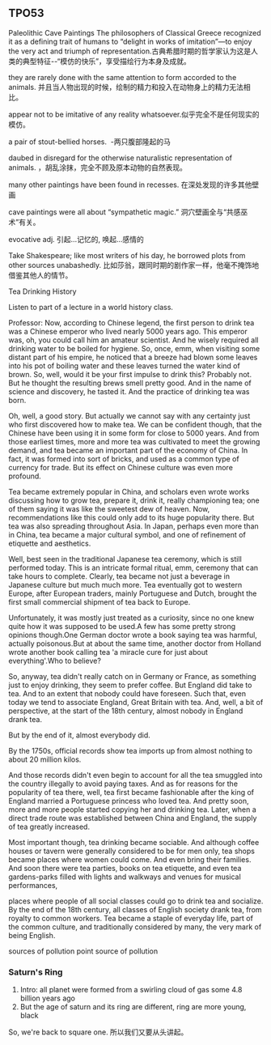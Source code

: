 ## TPO53
Paleolithic Cave Paintings
The philosophers of Classical Greece recognized it as a defining trait of humans to “delight in works of imitation”—to enjoy the very act and triumph of representation.古典希腊时期的哲学家认为这是人类的典型特征--“模仿的快乐”，享受描绘行为本身及成就。

they are rarely done with the same attention to form accorded to the animals.  并且当人物出现的时候，绘制的精力和投入在动物身上的精力无法相比。

appear not to be imitative of any reality whatsoever.似乎完全不是任何现实的模仿。

a pair of stout-bellied horses.  -两只腹部隆起的马

daubed in disregard for the otherwise naturalistic representation of animals. ，胡乱涂抹，完全不顾及原本动物的自然表现。

many other paintings have been found in recesses. 在深处发现的许多其他壁画

cave paintings were all about “sympathetic magic.”  洞穴壁画全与“共感巫术”有关。

evocative adj. 引起…记忆的, 唤起…感情的

Take Shakespeare; like most writers of his day, he borrowed plots from other sources unabashedly.
比如莎翁，跟同时期的剧作家一样，他毫不掩饰地借鉴其他人的情节。

Tea Drinking History

Listen to part of a lecture in a world history class.

Professor: Now, according to Chinese legend, the first person to drink tea was a Chinese emperor who lived nearly 5000 years ago.
This emperor was, oh, you could call him an amateur scientist.
And he wisely required all drinking water to be boiled for hygiene.
So, once, emm, when visiting some distant part of his empire, he noticed that a breeze had blown some leaves into his pot of boiling water and these leaves turned the water kind of brown.
So, well, would it be your first impulse to drink this?
Probably not. But he thought the resulting brews smell pretty good.
And in the name of science and discovery, he tasted it.
And the practice of drinking tea was born.

Oh, well, a good story.
But actually we cannot say with any certainty just who first discovered how to make tea.
We can be confident though, that the Chinese have been using it in some form for close to 5000 years.
And from those earliest times, more and more tea was cultivated to meet the growing demand, and tea became an important part of the economy of China.
In fact, it was formed into sort of bricks, and used as a common type of currency for trade.
But its effect on Chinese culture was even more profound.

Tea became extremely popular in China, and scholars even wrote works discussing how to grow tea, prepare it, drink it, really championing tea;
one of them saying it was like the sweetest dew of heaven.
Now, recommendations like this could only add to its huge popularity there.
But tea was also spreading throughout Asia.
In Japan, perhaps even more than in China, tea became a major cultural symbol, and one of refinement of etiquette and aesthetics.

Well, best seen in the traditional Japanese tea ceremony, which is still performed today.
This is an intricate formal ritual, emm, ceremony that can take hours to complete.
Clearly, tea became not just a beverage in Japanese culture but much much more.
Tea eventually got to western Europe, after European traders, mainly Portuguese and Dutch, brought the first small commercial shipment of tea back to Europe.

Unfortunately, it was mostly just treated as a curiosity, since no one knew quite how it was supposed to be used.A few has some pretty strong opinions though.One German doctor wrote a book saying tea was harmful, actually poisonous.But at about the same time, another doctor from Holland wrote another book calling tea 'a miracle cure for just about everything'.Who to believe?

So, anyway, tea didn't really catch on in Germany or France, as something just to enjoy drinking, they seem to prefer coffee.
But England did take to tea.
And to an extent that nobody could have foreseen.
Such that, even today we tend to associate England, Great Britain with tea.
And, well, a bit of perspective, at the start of the 18th century, almost nobody in England drank tea.

But by the end of it, almost everybody did.

By the 1750s, official records show tea imports up from almost nothing to about 20 million kilos.

And those records didn't even begin to account for all the tea smuggled into the country illegally to avoid paying taxes.
And as for reasons for the popularity of tea there, well, tea first became fashionable after the king of England married a Portuguese princess who loved tea.
And pretty soon, more and more people started copying her and drinking tea.
Later, when a direct trade route was established between China and England, the supply of tea greatly increased.

Most important though, tea drinking became sociable.
And although coffee houses or tavern were generally considered to be for men only, tea shops became places where women could come.
And even bring their families.
And soon there were tea parties, books on tea etiquette, and even tea gardens-parks filled with lights and walkways and venues for musical performances,

places where people of all social classes could go to drink tea and socialize.
By the end of the 18th century, all classes of English society drank tea, from royalty to common workers.
Tea became a staple of everyday life, part of the common culture, and traditionally considered by many, the very mark of being English.



sources of pollution
point source of pollution

### Saturn's Ring
1. Intro: all planet were formed from a swirling cloud of gas some 4.8 billion years ago
2. But the age of saturn and its ring are different, ring are more young, black


So, we're back to square one.
所以我们又要从头讲起。
